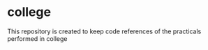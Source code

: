 # college
This repository is created to keep code references of the practicals performed in college
